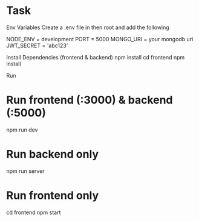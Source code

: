 # Task

Env Variables
Create a .env file in then root and add the following

NODE_ENV = development
PORT = 5000
MONGO_URI = your mongodb uri
JWT_SECRET = 'abc123'

Install Dependencies (frontend & backend)
npm install
cd frontend
npm install

Run
# Run frontend (:3000) & backend (:5000)
npm run dev

# Run backend only
npm run server

# Run frontend only
cd frontend
npm start
